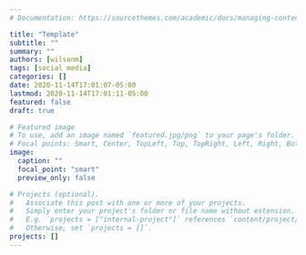 ```yaml
---
# Documentation: https://sourcethemes.com/academic/docs/managing-content/

title: "Template"
subtitle: ""
summary: ""
authors: [wilsonm]
tags: [social media]
categories: []
date: 2020-11-14T17:01:07-05:00
lastmod: 2020-11-14T17:01:11-05:00
featured: false
draft: true

# Featured image
# To use, add an image named `featured.jpg/png` to your page's folder.
# Focal points: Smart, Center, TopLeft, Top, TopRight, Left, Right, BottomLeft, Bottom, BottomRight.
image:
  caption: ""
  focal_point: "smart"
  preview_only: false

# Projects (optional).
#   Associate this post with one or more of your projects.
#   Simply enter your project's folder or file name without extension.
#   E.g. `projects = ["internal-project"]` references `content/project/deep-learning/index.md`.
#   Otherwise, set `projects = []`.
projects: []
---
```


